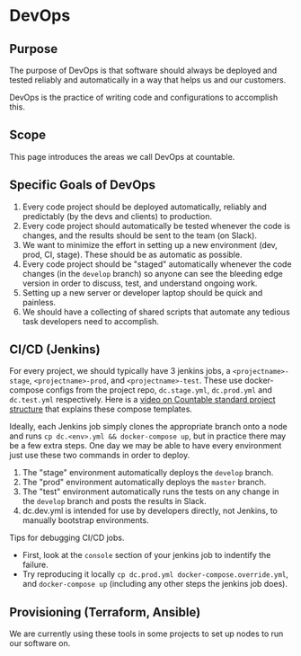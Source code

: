 # DevOps

## Purpose

The purpose of DevOps is that software should always be deployed and tested reliably and automatically in a way that helps us and our customers.

DevOps is the practice of writing code and configurations to accomplish this.

## Scope

This page introduces the areas we call DevOps at countable.

## Specific Goals of DevOps

1. Every code project should be deployed automatically, reliably and predictably (by the devs and clients) to production.
1. Every code project should automatically be tested whenever the code is changes, and the results should be sent to the team (on Slack).
1. We want to minimize the effort in setting up a new environment (dev, prod, CI, stage). These should be as automatic as possible.
1. Every code project should be "staged" automatically whenever the code changes (in the `develop` branch) so anyone can see the bleeding edge version in order to discuss, test, and understand ongoing work.
1. Setting up a new server or developer laptop should be quick and painless.
1. We should have a collecting of shared scripts that automate any tedious task developers need to accomplish.

## CI/CD (Jenkins)

For every project, we should typically have 3 jenkins jobs, a `<projectname>-stage`, `<projectname>-prod`, and `<projectname>-test`. These use docker-compose configs from the project repo, `dc.stage.yml`, `dc.prod.yml` and `dc.test.yml` respectively. Here is a [video on Countable standard project structure](https://www.youtube.com/watch?v=8ms2YQtURXM) that explains these compose templates.

Ideally, each Jenkins job simply clones the appropriate branch onto a node and runs `cp dc.<env>.yml && docker-compose up`, but in practice there may be a few extra steps. One day we may be able to have every environment just use these two commands in order to deploy.

1. The "stage" environment automatically deploys the `develop` branch.
1. The "prod" environment automatically deploys the `master` branch.
1. The "test" environment automatically runs the tests on any change in the `develop` branch and posts the results in Slack.
1. dc.dev.yml is intended for use by developers directly, not Jenkins, to manually bootstrap environments.

Tips for debugging CI/CD jobs.
  * First, look at the `console` section of your jenkins job to indentify the failure.
  * Try reproducing it locally `cp dc.prod.yml docker-compose.override.yml`, and `docker-compose up` (including any other steps the jenkins job does).

## Provisioning (Terraform, Ansible)

We are currently using these tools in some projects to set up nodes to run our software on.
